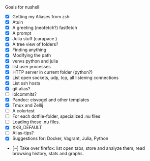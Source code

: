 Goals for nushell

- [x] Getting my Aliases from zsh
- [x] Atuin
- [x] A greeting (neofetch?) fastfetch
- [x] A prompt
- [x] Julia stuff (carapace )
- [x] A tree view of folders?
- [x] Finding anything
- [x] Modifying the path
- [x] venvs python and julia
- [x] list user processes
- [x] HTTP server in current folder (python?)
- [x] List open sockets, udp, tcp, all listening connections
- [x] List ssh hosts
- [x] git alias?
- [ ] lolcommits?
- [x] Pandoc: eisvogel and other templates
- [x] Tmux and Zellij
- [ ] A colortest
- [ ] For each dotfile-folder, specialized .nu files
- [ ] Loading those .nu files.
- [x] XKB_DEFAULT
- [ ] Alias-tips?
- [x] Suggestions for: Docker, Vagrant, Julia, Python
- [~] Take over firefox: list open tabs, store and analyze them, read browsing history, stats and graphs.